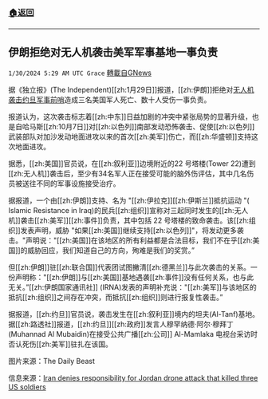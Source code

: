 ###  [:house:返回](README.md)
---


## 伊朗拒绝对无人机袭击美军军事基地一事负责
`1/30/2024 5:29 AM UTC Grace` [轉載自GNews](https://gnews.org/articles/2265034)

据《独立报》(The Independent)[[zh:1月29日]]报道，[[zh:伊朗]]拒绝对[无人机袭击约旦军事前哨](https://gnews.org/m/2261297)造成三名美国军人死亡、数十人受伤一事负责。

报道认为，这次袭击标志着[[zh:中东]]日益加剧的冲突中紧张局势的显著升级，也是自哈马斯[[zh:10月7日]]对[[zh:以色列]]南部发动恐怖袭击、促使[[zh:以色列]]武装部队对加沙发动地面进攻以来的首次[[zh:美军]]伤亡，而[[zh:华盛顿]]支持这次地面进攻。

据悉，[[zh:美国]]官员说，在[[zh:叙利亚]]边境附近的22 号塔楼(Tower 22)遭到[[zh:无人机]]袭击后，至少有34名军人正在接受可能的脑外伤评估，其中几名伤员被送往不同的军事设施接受治疗。

据报道，一个由[[zh:伊朗]]支持、名为 "[[zh:伊拉克]][[zh:伊斯兰]]抵抗运动 "( Islamic Resistance in Iraq)的民兵[[zh:组织]]宣称对三起同时发生的[[zh:无人机]]袭击[[zh:美军]][[zh:事件]]负责，其中包括 22 号塔楼的致命袭击。该[[zh:组织]]发表声明，威胁 "如果[[zh:美国]]继续支持[[zh:以色列]]"，将发动更多袭击。"声明说："[[zh:美国]]在该地区的所有利益都是合法目标，我们不在乎[[zh:美国]]的威胁回应，我们知道自己的方向，殉难是我们的奖赏。”

但[[zh:伊朗]]驻[[zh:联合国]]代表团试图撇清[[zh:德黑兰]]与此次袭击的关系。一份声明称："[[zh:伊朗]]与[[zh:美国]]基地遇袭[[zh:事件]]没有任何关系，也与此无关。”[[zh:伊朗国家通讯社]] (IRNA)发表的声明补充说："[[zh:美军]]与该地区的抵抗[[zh:组织]]之间存在冲突，而抵抗[[zh:组织]]则进行报复性袭击。”

据报道，[[zh:约旦]]官员说，袭击发生在[[zh:叙利亚]]境内的坦夫(Al-Tanf)基地。据[[zh:路透社]]报道，[[zh:约旦]][[zh:政府]]发言人穆罕纳德·阿尔·穆拜丁(Muhannad Al Mubaidin)在接受公共广播[[zh:公司]] Al-Mamlaka 电视台采访时否认死伤[[zh:美军]]驻扎在该国。

图片来源：The Daily Beast

信息来源：[Iran denies responsibility for Jordan drone attack that killed three US soldiers](https://www.independent.co.uk/news/world/middle-east/us-jordan-drone-strike-deaths-iran-b2486598.html)
